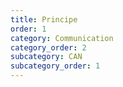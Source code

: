 ```yaml
---
title: Principe
order: 1
category: Communication
category_order: 2
subcategory: CAN
subcategory_order: 1
---
```


